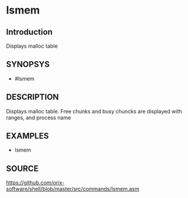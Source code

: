 # lsmem

## Introduction

 Displays malloc table

## SYNOPSYS

+ #lsmem

## DESCRIPTION

Displays malloc table. Free chunks and busy chuncks are displayed with ranges, and process name

## EXAMPLES

+ lsmem

## SOURCE

https://github.com/orix-software/shell/blob/master/src/commands/lsmem.asm
